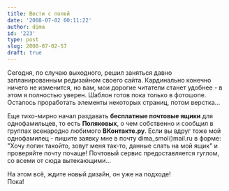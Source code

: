 ```yaml
---
title: Вести с полей
date: '2008-07-02 00:11:22'
author: dima
id: '223'
type: post
slug: 2008-07-02-57
draft: true
---
```


Сегодня, по случаю выходного, решил заняться давно запланированным редизайном своего сайта. Кардинально конечно ничего не изменится, но вам, мои дорогие читатели станет удобнее - в этом я полностью уверен. Шаблон готов пока только в фотошопе. Осталось проработать элементы некоторых страниц, потом верстка...  
  
Еще тихо-мирно начал раздавать **бесплатные почтовые ящики** для однофамильцев, то есть **Поляковых**, о чем собственно и сообщил в группах всенародно любимого **ВКонтакте.ру**. Если вы вдруг тоже мой однофамилец - пишите заявку мне в почту dima\_smol()mail.ru в форме: "Хочу логин такойто, зовут меня так-то, данные слать на мой ящик" и проверяйте почту почаще! Почтовый сервис предоставляется гуглом, со всеми от сюда вытекающими...  
  
На этом всё, ждите новый дизайн, он уже на подходе!  
Пока!
